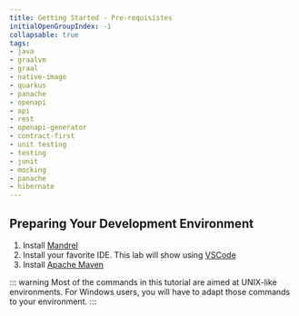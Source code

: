 ```yaml
---
title: Getting Started - Pre-requisistes
initialOpenGroupIndex: -1
collapsable: true
tags:
- java
- graalvm
- graal
- native-image
- quarkus
- panache
- openapi
- api
- rest
- openapi-generator
- contract-first
- unit testing
- testing
- junit
- mocking
- panache
- hibernate
---
```


## Preparing Your Development Environment

1. Install [Mandrel](https://github.com/graalvm/mandrel/releases/)
1. Install your favorite IDE. This lab will show using [VSCode](https://code.visualstudio.com/)
1. Install [Apache Maven](https://maven.apache.org/)

::: warning
Most of the commands in this tutorial are aimed at UNIX-like environments. For Windows users, you will have to adapt those commands to your environment.
:::

